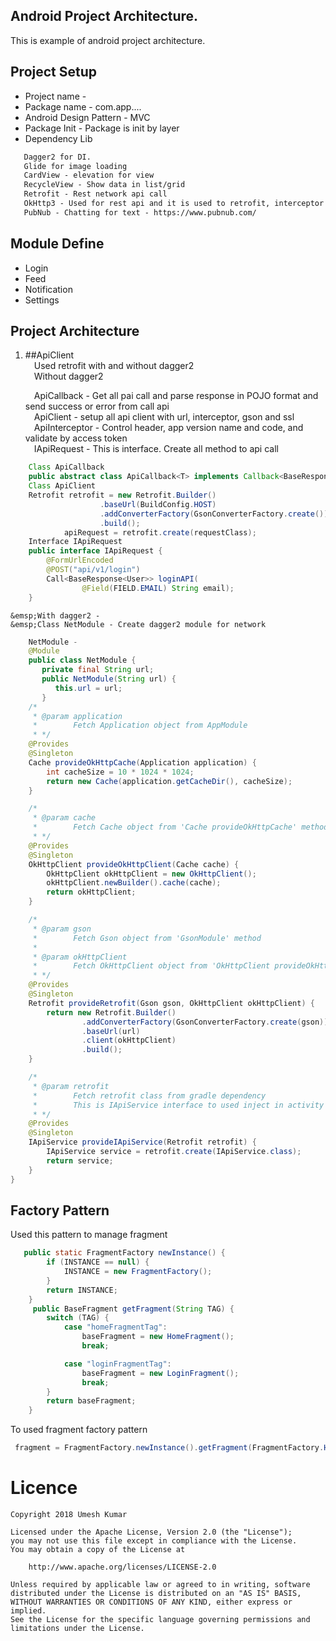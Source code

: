 ## Android Project Architecture.
This is example of android project architecture.

## Project Setup
  * Project name -
  * Package name - com.app....
  * Android Design Pattern - MVC
  * Package Init - Package is init by layer
  * Dependency Lib
```html
   Dagger2 for DI.
   Glide for image loading
   CardView - elevation for view
   RecycleView - Show data in list/grid
   Retrofit - Rest network api call
   OkHttp3 - Used for rest api and it is used to retrofit, interceptor
   PubNub - Chatting for text - https://www.pubnub.com/
```
## Module Define
  * Login
  * Feed
  * Notification
  * Settings

## Project Architecture
1.  ##ApiClient<br/>
    &emsp;Used retrofit with and without dagger2<br/>
    &emsp;Without dagger2<br/>

    &emsp;ApiCallback - Get all pai call and parse response in POJO format and send success or error from call api<br/>
    &emsp;ApiClient - setup all api client with url, interceptor, gson and ssl<br/>
    &emsp;ApiInterceptor - Control header, app version name and code, and validate by access token<br/>
    &emsp;IApiRequest - This is interface. Create all method to api call<br/>
```java
    Class ApiCallback
    public abstract class ApiCallback<T> implements Callback<BaseResponse<T>> {... and so on
    Class ApiClient
    Retrofit retrofit = new Retrofit.Builder()
                    .baseUrl(BuildConfig.HOST)
                    .addConverterFactory(GsonConverterFactory.create()).client(okHttpClient)
                    .build();
            apiRequest = retrofit.create(requestClass);
    Interface IApiRequest
    public interface IApiRequest {
        @FormUrlEncoded
        @POST("api/v1/login")
        Call<BaseResponse<User>> loginAPI(
                @Field(FIELD.EMAIL) String email);
    }
```
    &emsp;With dagger2 -
    &emsp;Class NetModule - Create dagger2 module for network
```java
    NetModule -
    @Module
    public class NetModule {
       private final String url;
       public NetModule(String url) {
          this.url = url;
       }
    /*
     * @param application
     *        Fetch Application object from AppModule
     * */
    @Provides
    @Singleton
    Cache provideOkHttpCache(Application application) {
        int cacheSize = 10 * 1024 * 1024;
        return new Cache(application.getCacheDir(), cacheSize);
    }

    /*
     * @param cache
     *        Fetch Cache object from 'Cache provideOkHttpCache' method
     * */
    @Provides
    @Singleton
    OkHttpClient provideOkHttpClient(Cache cache) {
        OkHttpClient okHttpClient = new OkHttpClient();
        okHttpClient.newBuilder().cache(cache);
        return okHttpClient;
    }

    /*
     * @param gson
     *        Fetch Gson object from 'GsonModule' method
     *
     * @param okHttpClient
     *        Fetch OkHttpClient object from 'OkHttpClient provideOkHttpClient' method
     * */
    @Provides
    @Singleton
    Retrofit provideRetrofit(Gson gson, OkHttpClient okHttpClient) {
        return new Retrofit.Builder()
                .addConverterFactory(GsonConverterFactory.create(gson))
                .baseUrl(url)
                .client(okHttpClient)
                .build();
    }

    /*
     * @param retrofit
     *        Fetch retrofit class from gradle dependency
     *        This is IApiService interface to used inject in activity class
     * */
    @Provides
    @Singleton
    IApiService provideIApiService(Retrofit retrofit) {
        IApiService service = retrofit.create(IApiService.class);
        return service;
    }
}
```
## Factory Pattern<br/>
   Used this pattern to manage fragment
```java
   public static FragmentFactory newInstance() {
        if (INSTANCE == null) {
            INSTANCE = new FragmentFactory();
        }
        return INSTANCE;
    }
     public BaseFragment getFragment(String TAG) {
        switch (TAG) {
            case "homeFragmentTag":
                baseFragment = new HomeFragment();
                break;

            case "loginFragmentTag":
                baseFragment = new LoginFragment();
                break;
        }
        return baseFragment;
    }
```
To used fragment factory pattern
```java
 fragment = FragmentFactory.newInstance().getFragment(FragmentFactory.HOME_FRAGMENT_TAG);
```
# Licence

    Copyright 2018 Umesh Kumar

    Licensed under the Apache License, Version 2.0 (the "License");
    you may not use this file except in compliance with the License.
    You may obtain a copy of the License at

        http://www.apache.org/licenses/LICENSE-2.0

    Unless required by applicable law or agreed to in writing, software
    distributed under the License is distributed on an "AS IS" BASIS,
    WITHOUT WARRANTIES OR CONDITIONS OF ANY KIND, either express or implied.
    See the License for the specific language governing permissions and
    limitations under the License.
          
